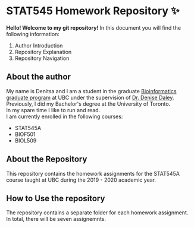 # STAT545 Homework Repository :sparkles:
<b>Hello! Welcome to my git repository! </b>
In this document you will find the following information:
1. Author Introduction
2. Repository Explanation
3. Repository Navigation

## About the author
My name is Denitsa and I am a student in the graduate [Bioinformatics graduate program](http://www.bioinformatics.ubc.ca) at UBC under the supervision of [Dr. Denise Daley](https://www.hli.ubc.ca/profile/daley/denise). Previously, I did my Bachelor's degree at the University of Toronto.
<br>In my spare time I like to run and read.</br>
I am currently enrolled in the following courses:
* STAT545A
* BIOF501
* BIOL509

## About the Repository
This repository contains the homework assignments for the STAT545A course taught at UBC during the 2019 - 2020 academic year.

## How to Use the repository

The repository contains a separate folder for each homework assignment. In total, there will be seven assignemnts.

